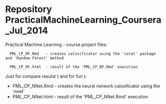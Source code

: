 Repository PracticalMachineLearning_Coursera_Jul_2014
==========================================

Practical Machine Learning - course project files:


      PML_CP_RF.Rmd   - creates calssificator using the 'caret' package and 'Random Forest' method

      PML_CP_RF.html  - result of the 'PML_CP_RF.Rmd' execution


Just for compare resulst ( and for fun ):

- PML_CP_NNet.Rmd  - creates the neural network calssificator using the 'nnet'
- PML_CP_NNet.html - result of the 'PML_CP_NNet.Rmd' execution
